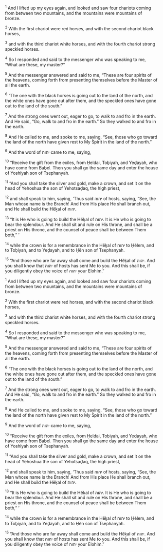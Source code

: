 <sup>1</sup> And I lifted up my eyes again, and looked and saw four chariots coming from between two mountains, and the mountains were mountains of bronze.

<sup>2</sup> With the first chariot were red horses, and with the second chariot black horses,

<sup>3</sup> and with the third chariot white horses, and with the fourth chariot strong speckled horses.

<sup>4</sup> So I responded and said to the messenger who was speaking to me, “What are these, my master?”

<sup>5</sup> And the messenger answered and said to me, “These are four spirits of the heavens, coming forth from presenting themselves before the Master of all the earth.

<sup>6</sup> “The one with the black horses is going out to the land of the north, and the white ones have gone out after them, and the speckled ones have gone out to the land of the south.”

<sup>7</sup> And the strong ones went out, eager to go, to walk to and fro in the earth. And He said, “Go, walk to and fro in the earth.” So they walked to and fro in the earth.

<sup>8</sup> And He called to me, and spoke to me, saying, “See, those who go toward the land of the north have given rest to My Spirit in the land of the north.”

<sup>9</sup> And the word of יהוה came to me, saying,

<sup>10</sup> “Receive the gift from the exiles, from Ḥeldai, Toḇiyah, and Yeḏayah, who have come from Baḇel. Then you shall go the same day and enter the house of Yoshiyah son of Tsephanyah.

<sup>11</sup> “And you shall take the silver and gold, make a crown, and set it on the head of Yehoshua the son of Yehotsaḏaq, the high priest,

<sup>12</sup> and shall speak to him, saying, ‘Thus said יהוה of hosts, saying, “See, the Man whose name is the Branch! And from His place He shall branch out, and He shall build the Hĕḵal of יהוה.

<sup>13</sup> “It is He who is going to build the Hĕḵal of יהוה. It is He who is going to bear the splendour. And He shall sit and rule on His throne, and shall be a priest on His throne, and the counsel of peace shall be between Them both,” ’

<sup>14</sup> while the crown is for a remembrance in the Hĕḵal of יהוה to Ḥĕlem, and to Toḇiyah, and to Yeḏayah, and to Ḥĕn son of Tsephanyah.

<sup>15</sup> “And those who are far away shall come and build the Hĕḵal of יהוה. And you shall know that יהוה of hosts has sent Me to you. And this shall be, if you diligently obey the voice of יהוה your Elohim.”

<sup>1</sup> And I lifted up my eyes again, and looked and saw four chariots coming from between two mountains, and the mountains were mountains of bronze.

<sup>2</sup> With the first chariot were red horses, and with the second chariot black horses,

<sup>3</sup> and with the third chariot white horses, and with the fourth chariot strong speckled horses.

<sup>4</sup> So I responded and said to the messenger who was speaking to me, “What are these, my master?”

<sup>5</sup> And the messenger answered and said to me, “These are four spirits of the heavens, coming forth from presenting themselves before the Master of all the earth.

<sup>6</sup> “The one with the black horses is going out to the land of the north, and the white ones have gone out after them, and the speckled ones have gone out to the land of the south.”

<sup>7</sup> And the strong ones went out, eager to go, to walk to and fro in the earth. And He said, “Go, walk to and fro in the earth.” So they walked to and fro in the earth.

<sup>8</sup> And He called to me, and spoke to me, saying, “See, those who go toward the land of the north have given rest to My Spirit in the land of the north.”

<sup>9</sup> And the word of יהוה came to me, saying,

<sup>10</sup> “Receive the gift from the exiles, from Ḥeldai, Toḇiyah, and Yeḏayah, who have come from Baḇel. Then you shall go the same day and enter the house of Yoshiyah son of Tsephanyah.

<sup>11</sup> “And you shall take the silver and gold, make a crown, and set it on the head of Yehoshua the son of Yehotsaḏaq, the high priest,

<sup>12</sup> and shall speak to him, saying, ‘Thus said יהוה of hosts, saying, “See, the Man whose name is the Branch! And from His place He shall branch out, and He shall build the Hĕḵal of יהוה.

<sup>13</sup> “It is He who is going to build the Hĕḵal of יהוה. It is He who is going to bear the splendour. And He shall sit and rule on His throne, and shall be a priest on His throne, and the counsel of peace shall be between Them both,” ’

<sup>14</sup> while the crown is for a remembrance in the Hĕḵal of יהוה to Ḥĕlem, and to Toḇiyah, and to Yeḏayah, and to Ḥĕn son of Tsephanyah.

<sup>15</sup> “And those who are far away shall come and build the Hĕḵal of יהוה. And you shall know that יהוה of hosts has sent Me to you. And this shall be, if you diligently obey the voice of יהוה your Elohim.”

